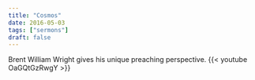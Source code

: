 ```yaml
---
title: "Cosmos"
date: 2016-05-03
tags: ["sermons"]
draft: false
---
```

Brent William Wright gives his unique preaching perspective.
{{< youtube OaGQtGzRwgY >}}